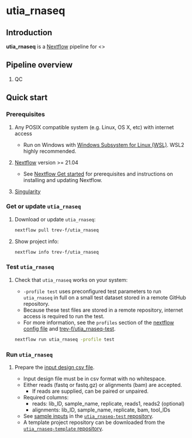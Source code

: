 # utia_rnaseq

## Introduction

**utia_rnaseq** is a [Nextflow](https://www.nextflow.io/) pipeline for <>

## Pipeline overview

1. QC

## Quick start

### Prerequisites

1. Any POSIX compatible system (e.g. Linux, OS X, etc) with internet access

   - Run on Windows with [Windows Subsystem for Linux (WSL)](https://docs.microsoft.com/en-us/windows/wsl/). WSL2 highly recommended.

2. [Nextflow](https://www.nextflow.io/) version >= 21.04

   - See [Nextflow Get started](https://www.nextflow.io/docs/latest/getstarted.html#) for prerequisites and instructions on installing and updating Nextflow.

3. [Singularity](https://sylabs.io)


### Get or update `utia_rnaseq`

1. Download or update `utia_rnaseq`:

    ```bash
    nextflow pull trev-f/utia_rnaseq
    ```

2. Show project info:

    ```bash
    nextflow info trev-f/utia_rnaseq
    ```

### Test `utia_rnaseq`

1. Check that `utia_rnaseq` works on your system:

      - `-profile test` uses preconfigured test parameters to run `utia_rnaseq` in full on a small test dataset stored in a remote GitHub repository.
      - Because these test files are stored in a remote repository, internet access is required to run the test.
      - For more information, see the `profiles` section of the [nextflow config file](nextflow.config) and [trev-f/utia_rnaseq-test](https://github.com/trev-f/utia_rnaseq-test).

    ```bash
    nextflow run utia_rnaseq -profile test 
    ```

### Run `utia_rnaseq`

1. Prepare the [input design csv file](docs/input_output.md).

    - Input design file must be in csv format with no whitespace.
    - Either reads (fastq or fastq.gz) or alignments (bam) are accepted.
      - If reads are supplied, can be paired or unpaired.
    - Required columns:
      - reads: lib_ID, sample_name, replicate, reads1, reads2 (optional)
      - alignments: lib_ID, sample_name, replicate, bam, tool_IDs
    - See [sample inputs](https://github.com/trev-f/utia_rnaseq-test/tree/main/inputs) in the [`utia_rnaseq-test` repository](https://github.com/trev-f/utia_rnaseq-test).
    - A template project repository can be downloaded from the [`utia_rnaseq-template` repository](https://github.com/trev-f/utia_rnaseq-template).

